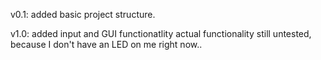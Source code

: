 v0.1:
added basic project structure.

v1.0:
added input and GUI functionatlity
actual functionality still untested, because I don't have an LED on me right now..

